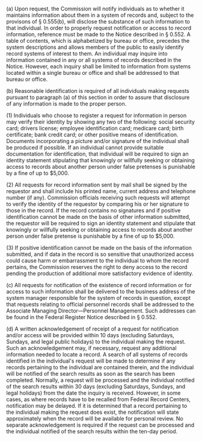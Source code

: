 (a) Upon request, the Commission will notify individuals as to whether it maintains information about them in a system of records and, subject to the provisons of § 0.555(b), will disclose the substance of such information to that individual. In order to properly request notification or access to record information, reference must be made to the Notice described in § 0.552. A table of contents, which is alphabetized by bureau or office, precedes the system descriptions and allows members of the public to easily identify record systems of interest to them. An individual may inquire into information contained in any or all systems of records described in the Notice. However, each inquiry shall be limited to information from systems located within a single bureau or office and shall be addressed to that bureau or office.

(b) Reasonable identification is required of all individuals making requests pursuant to paragraph (a) of this section in order to assure that disclosure of any information is made to the proper person.

(1) Individuals who choose to register a request for information in person may verify their identity by showing any two of the following: social security card; drivers license; employee identification card; medicare card; birth certificate; bank credit card; or other positive means of identification. Documents incorporating a picture and/or signature of the individual shall be produced if possible. If an individual cannot provide suitable documentation for identification, that individual will be required to sign an identity statement stipulating that knowingly or willfully seeking or obtaining access to records about another person under false pretenses is punishable by a fine of up to $5,000.
              

(2) All requests for record information sent by mail shall be signed by the requestor and shall include his printed name, current address and telephone number (if any). Commission officials receiving such requests will attempt to verify the identity of the requestor by comparing his or her signature to those in the record. If the record contains no signatures and if positive identification cannot be made on the basis of other information submitted, the requestor will be required to sign an identity statement and stipulate that knowingly or willfully seeking or obtaining access to records about another person under false pretense is punishable by a fine of up to $5,000.

(3) If positive identification cannot be made on the basis of the information submitted, and if data in the record is so sensitive that unauthorized access could cause harm or embarrassment to the individual to whom the record pertains, the Commission reserves the right to deny access to the record pending the production of additional more satisfactory evidence of identity.
              

(c) All requests for notification of the existence of record information or for access to such information shall be delivered to the business address of the system manager responsible for the system of records in question, except that requests relating to official personnel records shall be addressed to the Associate Managing Director—Personnel Management. Such addresses can be found in the Federal Register Notice described in § 0.552.

(d) A written acknowledgement of receipt of a request for notification and/or access will be provided within 10 days (excluding Saturdays, Sundays, and legal public holidays) to the individual making the request. Such an acknowledgement may, if necessary, request any additional information needed to locate a record. A search of all systems of records identified in the individual's request will be made to determine if any records pertaining to the individual are contained therein, and the individual will be notified of the search results as soon as the search has been completed. Normally, a request will be processed and the individual notified of the search results within 30 days (excluding Saturdays, Sundays, and legal holidays) from the date the inquiry is received. However, in some cases, as where records have to be recalled from Federal Record Centers, notification may be delayed. If it is determined that a record pertaining to the individual making the request does exist, the notification will state approximately when the record will be available for personal review. No separate acknowledgement is required if the request can be processed and the individual notified of the search results within the ten-day period.

